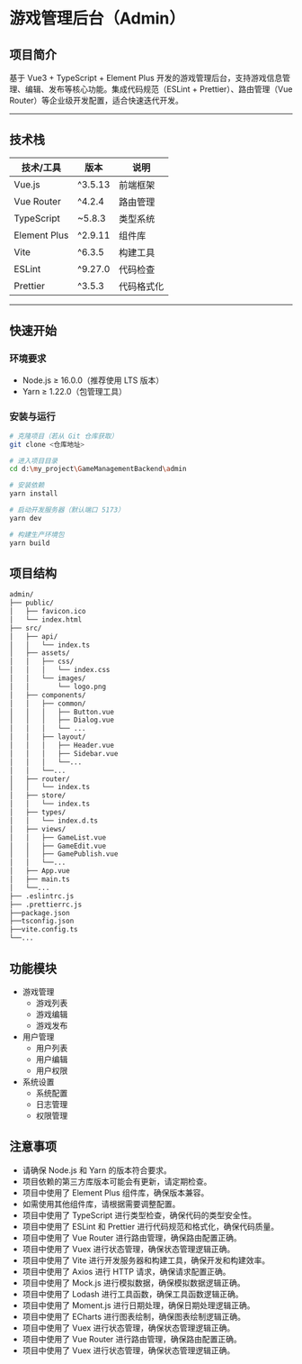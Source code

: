 # 游戏管理后台（Admin）

## 项目简介

基于 Vue3 + TypeScript + Element Plus 开发的游戏管理后台，支持游戏信息管理、编辑、发布等核心功能。集成代码规范（ESLint + Prettier）、路由管理（Vue Router）等企业级开发配置，适合快速迭代开发。

---

## 技术栈

| 技术/工具    | 版本    | 说明       |
| ------------ | ------- | ---------- |
| Vue.js       | ^3.5.13 | 前端框架   |
| Vue Router   | ^4.2.4  | 路由管理   |
| TypeScript   | ~5.8.3  | 类型系统   |
| Element Plus | ^2.9.11 | 组件库     |
| Vite         | ^6.3.5  | 构建工具   |
| ESLint       | ^9.27.0 | 代码检查   |
| Prettier     | ^3.5.3  | 代码格式化 |

---

## 快速开始

### 环境要求

- Node.js ≥ 16.0.0（推荐使用 LTS 版本）
- Yarn ≥ 1.22.0（包管理工具）

### 安装与运行

```bash
# 克隆项目（若从 Git 仓库获取）
git clone <仓库地址>

# 进入项目目录
cd d:\my_project\GameManagementBackend\admin

# 安装依赖
yarn install

# 启动开发服务器（默认端口 5173）
yarn dev

# 构建生产环境包
yarn build
```

## 项目结构

```bash
admin/
├── public/
│   ├── favicon.ico
│   └── index.html
├── src/
│   ├── api/
│   │   └── index.ts
│   ├── assets/
│   │   ├── css/
│   │   │   └── index.css
│   │   └── images/
│   │       └── logo.png
│   ├── components/
│   │   ├── common/
│   │   │   ├── Button.vue
│   │   │   ├── Dialog.vue
│   │   │   └── ...
│   │   ├── layout/
│   │   │   ├── Header.vue
│   │   │   ├── Sidebar.vue
│   │   │   └──...
│   │   └──...
│   ├── router/
│   │   └── index.ts
│   ├── store/
│   │   └── index.ts
│   ├── types/
│   │   └── index.d.ts
│   ├── views/
│   │   ├── GameList.vue
│   │   ├── GameEdit.vue
│   │   ├── GamePublish.vue
│   │   └──...
│   ├── App.vue
│   ├── main.ts
│   └──...
├── .eslintrc.js
├── .prettierrc.js
├──package.json
├──tsconfig.json
├──vite.config.ts
└──...
```

## 功能模块

- 游戏管理
    - 游戏列表
    - 游戏编辑
    - 游戏发布
- 用户管理
    - 用户列表
    - 用户编辑
    - 用户权限
- 系统设置
    - 系统配置
    - 日志管理
    - 权限管理

## 注意事项

- 请确保 Node.js 和 Yarn 的版本符合要求。
- 项目依赖的第三方库版本可能会有更新，请定期检查。
- 项目中使用了 Element Plus 组件库，确保版本兼容。
- 如需使用其他组件库，请根据需要调整配置。
- 项目中使用了 TypeScript 进行类型检查，确保代码的类型安全性。
- 项目中使用了 ESLint 和 Prettier 进行代码规范和格式化，确保代码质量。
- 项目中使用了 Vue Router 进行路由管理，确保路由配置正确。
- 项目中使用了 Vuex 进行状态管理，确保状态管理逻辑正确。
- 项目中使用了 Vite 进行开发服务器和构建工具，确保开发和构建效率。
- 项目中使用了 Axios 进行 HTTP 请求，确保请求配置正确。
- 项目中使用了 Mock.js 进行模拟数据，确保模拟数据逻辑正确。
- 项目中使用了 Lodash 进行工具函数，确保工具函数逻辑正确。
- 项目中使用了 Moment.js 进行日期处理，确保日期处理逻辑正确。
- 项目中使用了 ECharts 进行图表绘制，确保图表绘制逻辑正确。
- 项目中使用了 Vuex 进行状态管理，确保状态管理逻辑正确。
- 项目中使用了 Vue Router 进行路由管理，确保路由配置正确。
- 项目中使用了 Vuex 进行状态管理，确保状态管理逻辑正确。

